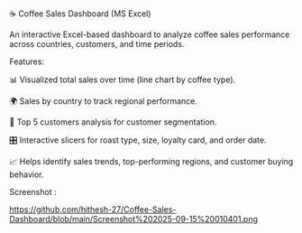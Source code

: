 ☕ Coffee Sales Dashboard (MS Excel)

An interactive Excel-based dashboard to analyze coffee sales performance across countries, customers, and time periods.

Features:

📊 Visualized total sales over time (line chart by coffee type).

🌍 Sales by country to track regional performance.

👥 Top 5 customers analysis for customer segmentation.

🎛 Interactive slicers for roast type, size, loyalty card, and order date.

📈 Helps identify sales trends, top-performing regions, and customer buying behavior.

Screenshot :

https://github.com/hithesh-27/Coffee-Sales-Dashboard/blob/main/Screenshot%202025-09-15%20010401.png
